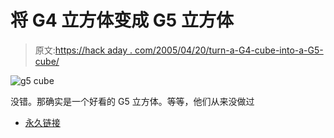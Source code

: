 # 将 G4 立方体变成 G5 立方体

> 原文:[https://hack aday . com/2005/04/20/turn-a-G4-cube-into-a-G5-cube/](https://hackaday.com/2005/04/20/turn-a-g4-cube-into-a-g5-cube/)

![g5 cube](img/849940601b953a299625e3ad872090ff.png)

没错。那确实是一个好看的 G5 立方体。等等，他们从来没做过

*   [永久链接](http://www.conf.co.jp/new_folder/making/cube_1.html)